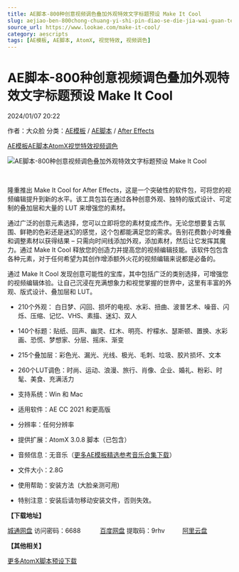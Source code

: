 ```yaml
---
title: AE脚本-800种创意视频调色叠加外观特效文字标题预设 Make It Cool
slug: aejiao-ben-800chong-chuang-yi-shi-pin-diao-se-die-jia-wai-guan-te-xiao-wen-zi-biao-ti-yu-she-make-it-cool
source_url: https://www.lookae.com/make-it-cool/
category: aescripts
tags: [AE模板, AE脚本, AtomX, 视觉特效, 视频调色]
---
```

# AE脚本-800种创意视频调色叠加外观特效文字标题预设 Make It Cool

2024/01/07 20:22

作者：大众脸
分类：[AE模板](https://www.lookae.com/after-effects/other-after-effects/) / [AE脚本](https://www.lookae.com/after-effects/aescripts/) / [After Effects](https://www.lookae.com/after-effects/)

[AE模板](https://www.lookae.com/tag/ae%e6%a8%a1%e6%9d%bf/)[AE脚本](https://www.lookae.com/tag/ae%e8%84%9a%e6%9c%ac/)[AtomX](https://www.lookae.com/tag/atomx/)[视觉特效](https://www.lookae.com/tag/%e8%a7%86%e8%a7%89%e7%89%b9%e6%95%88/)[视频调色](https://www.lookae.com/tag/%e8%a7%86%e9%a2%91%e8%b0%83%e8%89%b2/)

![AE脚本-800种创意视频调色叠加外观特效文字标题预设 Make It Cool](https://www.lookae.com/wp-content/uploads/2024/01/47210203.jpg "AE脚本-800种创意视频调色叠加外观特效文字标题预设 Make It Cool-LookAE.com")

[﻿﻿﻿](https://previews.customer.envatousercontent.com/h264-video-previews/44056a35-38ee-411c-85f3-fbf80b2ddafb/47210203.mp4)

隆重推出 Make It Cool for After Effects，这是一个突破性的软件包，可将您的视频编辑提升到新的水平。该工具包旨在通过各种创意外观、独特的版式设计、可定制的叠加层和大量的 LUT 来增强您的素材。

通过广泛的创意元素选择，您可以立即将您的素材变成杰作。无论您想要复古氛围、鲜艳的色彩还是迷幻的感觉，这个包都能满足您的需求。告别花费数小时堆叠和调整素材以获得结果 – 只需向时间线添加外观，添加素材，然后让它发挥其魔力。通过 Make It Cool 释放您的创造力并提高您的视频编辑技能。该软件包包含各种元素，对于任何希望为其创作增添额外火花的视频编辑来说都是必备的。

通过 Make It Cool 发现创意可能性的宝库，其中包括广泛的类别选择，可增强您的视频编辑体验。让自己沉浸在充满想象力和视觉掌握的世界中，这里有丰富的外观、版式设计、叠加层和 LUT。

* 210个外观： 白日梦、闪回、损坏的电视、水彩、扭曲、波普艺术、噪音、闪烁、压缩、记忆、VHS、素描、迷幻、双人
* 140个标题：贴纸、回声、幽灵、红木、明亮、柠檬水、瑟斯顿、置换、水彩画、恐慌、梦想家、分层、摇床、渐变
* 215个叠加层：彩色光、漏光、光线、极光、毛刺、垃圾、胶片损坏、文本
* 260个LUT调色：时尚、运动、浪漫、旅行、肖像、企业、婚礼、粉彩、时髦、美食、充满活力

* 支持系统：Win 和 Mac
* 适用软件：AE CC 2021 和更高版
* 分辨率：任何分辨率
* 提供扩展：AtomX 3.0.8 脚本（已包含）
* 音频信息：无音乐（[更多AE模板精选参考音乐合集下载](https://item.taobao.com/item.htm?spm=a1z10.1.w4004-2793089344.4.MUvxbV&id=37289930486)）
* 文件大小：2.8G
* 使用帮助：安装方法  (大脸亲测可用)
* 特别注意：安装后请勿移动安装文件，否则失效。

**【下载地址】**

[城通网盘](https://url70.ctfile.com/f/2827370-1000274953-cf11bc?p=4431) 访问密码：6688           [百度网盘](https://pan.baidu.com/s/1nV99gUwnheF2ZQMXSsW6Jg?pwd=9rhv) 提取码：9rhv          [阿里云盘](https://www.alipan.com/s/Fb9LaKP4gta)

**【其他相关】**

[更多AtomX脚本预设下载](https://www.lookae.com/tag/atomx/)
